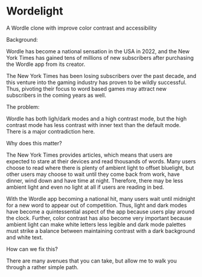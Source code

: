 # Wordelight
A Wordle clone with improve color contrast and accessibility

Background:

Wordle has become a national sensation in the USA in 2022, and the New York Times has gained tens of millions of
new subscribers after purchasing the Wordle app from its creator.

The New York Times has been losing subscribers over the past decade, and this venture into the gaming industry
has proven to be wildly successful. Thus, pivoting their focus to word based games may attract new subscribers
in the coming years as well.

The problem:

Wordle has both ligh/dark modes and a high contrast mode, but the high contrast mode has less contrast with inner text than the default mode.
There is a major contradiction here.

Why does this matter?

The New York Times provides articles, which means that users are expected to stare at their devices and read
thousands of words. Many users choose to read where there is plenty of ambient light to offset bluelight, but
other users may choose to wait until they come back from work, have dinner, wind down and have time at night.
Therefore, there may be less ambient light and even no light at all if users are reading in bed.

With the Wordle app becoming a national hit, many users wait until midnight for a new word to appear out of competition.
Thus, light and dark modes have become a quintessential aspect of the app because users play around the clock.
Further, color contrast has also become very important because ambient light can make white letters less legible
and dark mode palettes must strike a balance between maintaining contrast with a dark background and white text.

How can we fix this?

There are many avenues that you can take, but allow me to walk you through a rather simple path.

